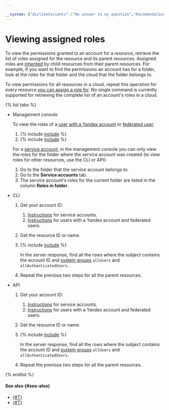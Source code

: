 ```yaml
---

__system: {"dislikeVariants":["No answer to my question","Recomendations didn't help","The content doesn't match title","Other"]}
---
```

# Viewing assigned roles

To view the permissions granted to an account for a resource, retrieve the list of roles assigned for the resource and its parent resources. Assigned roles are [inherited](../../concepts/access-control/index.md#inheritance) by child resources from their parent resources. For example, if you want to find the permissions an account has for a folder, look at the roles for that folder and the cloud that the folder belongs to.

To view permissions for all resources in a cloud, repeat this operation for every resource [you can assign a role for](../../concepts/access-control/resources-with-access-control.md). No single command is currently supported for retrieving the complete list of an account's roles in a cloud.

{% list tabs %}

- Management console

  To view the roles of a [user with a Yandex account](../../concepts/index.md#passport) or [federated user](../../concepts/index.md#saml-federation):
  1. {% include [include](../../../_includes/iam/grant-role-console-first-steps.md) %}
  1. {% include [include](../../../_includes/iam/configure-roles-console.md) %}

  For a [service account](../../concepts/users/service-accounts.md), in the management console you can only view the roles for the folder where the service account was created (to view roles for other resources, use the CLI or API):
  1. Go to the folder that the service account belongs to.
  1. Go to the **Service accounts** tab.
  1. The service account's roles for the current folder are listed in the column **Roles in folder**.

- CLI

  1. Get your account ID:
      1. [Instructions](../sa/get-id.md) for service accounts.
      1. [Instructions](../users/get.md) for users with a Yandex account and federated users.

  1. Get the resource ID or name.

  1. {% include [include](../../../_includes/iam/list-access-bindings-via-cli.md) %}

      In the server response, find all the rows where the subject contains the account ID and [system groups](../../concepts/access-control/system-group.md) `allUsers` and `allAuthenticatedUsers`.

  1. Repeat the previous two steps for all the parent resources.

- API

  1. Get your account ID:
      1. [Instructions](../sa/get-id.md) for service accounts.
      1. [Instructions](../users/get.md) for users with a Yandex account and federated users.

  1. Get the resource ID or name.

  1. {% include [include](../../../_includes/iam/list-access-bindings-via-api.md) %}

      In the server response, find all the rows where the subject contains the account ID and [system groups](../../concepts/access-control/system-group.md) `allUsers` and `allAuthenticatedUsers`.

  1. Repeat the previous two steps for all the parent resources.

{% endlist %}

#### See also {#see-also}

* [{#T}](revoke.md)
* [{#T}](grant.md)

